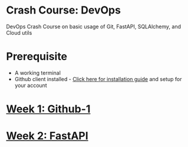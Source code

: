 # Crash Course: DevOps
DevOps Crash Course on basic usage of Git, FastAPI, SQLAlchemy, and Cloud utils

# Prerequisite 
- A working terminal
- Github client installed - [Click here for installation guide](https://github.com/git-guides/install-git) and setup for your account

# [Week 1: Github-1](https://github.com/bsc-iitm/Crash-Course-DevOps/blob/master/Week1.md)

# [Week 2: FastAPI](https://github.com/bsc-iitm/Crash-Course-DevOps/blob/master/Week2.md)
